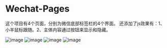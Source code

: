 # Wechat-Pages
这个项目有4个页面，分别为微信底部标签栏的4个界面。
还添加了js效果有：1、小羊鼠标跟随。2、主体内容通过按钮来显示和隐藏。

![image](https://user-images.githubusercontent.com/107972774/174944386-f7e5a584-6d86-4da5-9867-a6341bcfedd0.png)
![image](https://user-images.githubusercontent.com/107972774/174944457-c3c40428-e2cf-43fe-a896-955234c69710.png)
![image](https://user-images.githubusercontent.com/107972774/174944494-87c784cd-a138-46b7-8a2d-04b8829c59b1.png)
![image](https://user-images.githubusercontent.com/107972774/174944525-30759655-e0d9-4840-b938-a68491d5ffd3.png)
